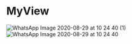 # MyView
![WhatsApp Image 2020-08-29 at 10 24 40 (1)](https://user-images.githubusercontent.com/54672937/91627640-deea5000-e9e2-11ea-9a4f-2cf48c05b5b7.jpeg)
![WhatsApp Image 2020-08-29 at 10 24 40](https://user-images.githubusercontent.com/54672937/91627646-e90c4e80-e9e2-11ea-9197-88c7525f6c98.jpeg)
